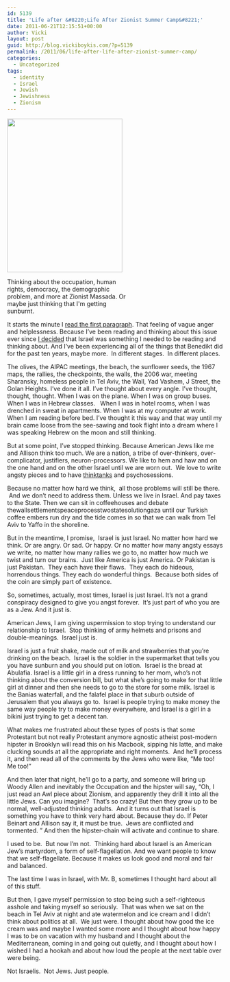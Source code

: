 ```yaml
---
id: 5139
title: 'Life after &#8220;Life After Zionist Summer Camp&#8221;'
date: 2011-06-21T12:15:51+00:00
author: Vicki
layout: post
guid: http://blog.vickiboykis.com/?p=5139
permalink: /2011/06/life-after-life-after-zionist-summer-camp/
categories:
  - Uncategorized
tags:
  - identity
  - Israel
  - Jewish
  - Jewishness
  - Zionism
---
```

<div id="attachment_5140" style="width: 279px" class="wp-caption aligncenter">
  <a href="http://blog.vickiboykis.com/wp-content/uploads/2011/06/DSC02502.jpg"><img class="size-full wp-image-5140" title="DSC02502" src="http://blog.vickiboykis.com/wp-content/uploads/2011/06/DSC02502.jpg" alt="" width="269" height="358" /></a>
  
  <p class="wp-caption-text">
    Thinking about the occupation, human rights, democracy, the demographic problem, and more at Zionist Massada. Or maybe just thinking that I'm getting sunburnt.
  </p>
</div>

<p style="text-align: center;">
  <p>
    It starts the minute I <a href="http://www.theawl.com/2011/06/life-after-zionist-summer-camp">read the first paragraph</a>. That feeling of vague anger and helplessness. Because I&#8217;ve been reading and thinking about this issue ever since <a href="http://blog.vickiboykis.com/2010/04/20/while-we-were-moving-to-an-undisclosed-location-near-the-pentagon-stuff-was-happening-in-the-real-world/" target="_blank">I decided</a> that Israel was something I needed to be reading and thinking about. And I&#8217;ve been experiencing all of the things that Benedikt did for the past ten years, maybe more.  In different stages.  In different places.
  </p>
  
  <p>
    The olives, the AIPAC meetings, the beach, the sunflower seeds, the 1967 maps, the rallies, the checkpoints, the walls, the 2006 war, meeting Sharansky, homeless people in Tel Aviv, the Wall, Yad Vashem, J Street, the Golan Heights. I&#8217;ve done it all. I&#8217;ve thought about every angle. I&#8217;ve thought, thought, thought. When I was on the plane. When I was on group buses. When I was in Hebrew classes.   When I was in hotel rooms, when I was drenched in sweat in apartments. When I was at my computer at work. When I am reading before bed. I&#8217;ve thought it this way and that way until my brain came loose from the see-sawing and took flight into a dream where I was speaking Hebrew on the moon and still thinking.
  </p>
  
  <p>
    But at some point, I&#8217;ve stopped thinking. Because American Jews like me and Allison think too much. We are a nation, a tribe of over-thinkers, over-complicator, justifiers, neuron-processors. We like to hem and haw and on the one hand and on the other Israel until we are worn out.  We love to write angsty pieces and to have <a href="http://www.nybooks.com/articles/archives/2010/jun/10/failure-american-jewish-establishment/" target="_blank">thinktanks</a> and psychosessions.
  </p>
  
  <p>
    Because no matter how hard we think,  all those problems will still be there.  And we don&#8217;t need to address them. Unless we live in Israel. And pay taxes to the State. Then we can sit in coffeehouses and debate thewallsettlementspeaceprocesstwostatesolutiongaza until our Turkish coffee embers run dry and the tide comes in so that we can walk from Tel Aviv to Yaffo in the shoreline.
  </p>
  
  <p>
    But in the meantime, I promise,  Israel is just Israel. No matter how hard we think. Or are angry. Or sad. Or happy. Or no matter how many angsty essays we write, no matter how many rallies we go to, no matter how much we twist and turn our brains.  Just like America is just America. Or Pakistan is just Pakistan.  They each have their flaws.  They each do hideous, horrendous things. They each do wonderful things.  Because both sides of the coin are simply part of existence.
  </p>
  
  <p>
    So, sometimes, actually, most times, Israel is just Israel. It&#8217;s not a grand conspiracy designed to give you angst forever.  It&#8217;s just part of who you are as a Jew. And it just is.
  </p>
  
  <p>
    American Jews, I am giving uspermission to stop trying to understand our relationship to Israel.  Stop thinking of army helmets and prisons and double-meanings.  Israel just is.
  </p>
  
  <p>
    Israel is just a fruit shake, made out of milk and strawberries that you&#8217;re drinking on the beach.  Israel is the soldier in the supermarket that tells you you have sunburn and you should put on lotion.  Israel is the bread at Abulafia. Israel is a little girl in a dress running to her mom, who&#8217;s not thinking about the conversion bill, but what she&#8217;s going to make for that little girl at dinner and then she needs to go to the store for some milk. Israel is the Banias waterfall, and the falafel place in that suburb outside of Jerusalem that you always go to.  Israel is people trying to make money the same way people try to make money everywhere, and Israel is a girl in a bikini just trying to get a decent tan.
  </p>
  
  <p>
    What makes me frustrated about these types of posts is that some Protestant but not really Protestant anymore agnostic atheist post-modern hipster in Brooklyn will read this on his Macbook, sipping his latte, and make clucking sounds at all the appropriate and right moments.  And he&#8217;ll process it, and then read all of the comments by the Jews who were like, &#8220;Me too! Me too!&#8221;
  </p>
  
  <p>
    And then later that night, he&#8217;ll go to a party, and someone will bring up Woody Allen and inevitably the Occupation and the hipster will say, &#8220;Oh, I just read an Awl piece about Zionism, and apparently they drill it into all the little Jews. Can you imagine?  That&#8217;s so crazy! But then they grow up to be normal, well-adjusted thinking adults.  And it turns out that Israel is something you have to think very hard about. Because they do. If Peter Beinart and Allison say it, it must be true.  Jews are conflicted and tormented. &#8221; And then the hipster-chain will activate and continue to share.
  </p>
  
  <p>
    I used to be.  But now I&#8217;m not.  Thinking hard about Israel is an American Jew&#8217;s martyrdom, a form of self-flagellation. And we want people to know that we self-flagellate. Because it makes us look good and moral and fair and balanced.
  </p>
  
  <p>
    The last time I was in Israel, with Mr. B, sometimes I thought hard about all of this stuff.
  </p>
  
  <p>
    But then, I gave myself permission to stop being such a self-righteous asshole and taking myself so seriously.  That was when we sat on the beach in Tel Aviv at night and ate watermelon and ice cream and I didn&#8217;t think about politics at all.  We just were. I thought about how good the ice cream was and maybe I wanted some more and I thought about how happy I was to be on vacation with my husband and I thought about the Mediterranean, coming in and going out quietly, and I thought about how I wished I had a hookah and about how loud the people at the next table over were being.
  </p>
  
  <p>
    Not Israelis.  Not Jews. Just people.
  </p>